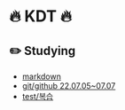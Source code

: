 # 🔥 KDT 🔥

## ✏️ Studying
- [markdown](https://github.com/nevertheless0404/TIL/blob/master/markdown/markdown.md)
- [git/github 22.07.05~07.07](https://github.com/nevertheless0404/TIL/blob/master/git:github/git:github.md)
- [test/복습](https://github.com/nevertheless0404/TIL/blob/master/git:github/%EB%B3%B5%EC%8A%B5.md)
